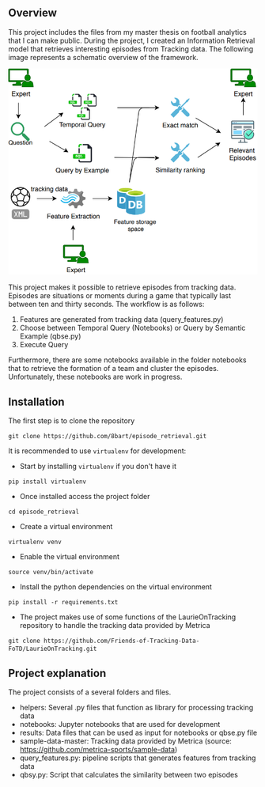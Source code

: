 ## Overview

This project includes the files from my master thesis on football analytics that I can make public. During the project, I created an Information Retrieval model that retrieves interesting episodes from Tracking data.
The following image represents a schematic overview of the framework.

![Information Retrieval Model](/images/IR_model.png)

This project makes it possible to retrieve episodes from tracking data. Episodes are situations or moments during a game that typically last between ten and thirty seconds. The workflow is as follows:
1. Features are generated from tracking data (query_features.py)
2. Choose between Temporal Query (Notebooks) or Query by Semantic Example (qbse.py) 
3. Execute Query

Furthermore, there are some notebooks available in the folder notebooks that to retrieve the formation of a team and cluster the episodes. Unfortunately, these notebooks are work in progress.

## Installation

The first step is to clone the repository

```
git clone https://github.com/8bart/episode_retrieval.git
```

It is recommended to use `virtualenv` for development:

- Start by installing `virtualenv` if you don't have it
```
pip install virtualenv
```
- Once installed access the project folder
```
cd episode_retrieval
```
- Create a virtual environment
```
virtualenv venv
```

- Enable the virtual environment
```
source venv/bin/activate
```

- Install the python dependencies on the virtual environment
```
pip install -r requirements.txt
```

- The project makes use of some functions of the LaurieOnTracking repository to handle the tracking data provided by Metrica

```
git clone https://github.com/Friends-of-Tracking-Data-FoTD/LaurieOnTracking.git
```


## Project explanation
The project consists of a several folders and files.
 - helpers: Several .py files that function as library for processing tracking data
 - notebooks: Jupyter notebooks that are used for development
 - results: Data files that can be used as input for notebooks or qbse.py file
 - sample-data-master: Tracking data provided by Metrica (source: https://github.com/metrica-sports/sample-data)
 - query_features.py: pipeline scripts that generates features from tracking data
 - qbsy.py: Script that calculates the similarity between two episodes
 
 


